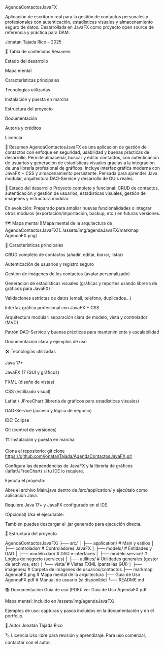 AgendaContactosJavaFX

Aplicación de escritorio real para la gestión de contactos personales y profesionales con autenticación, estadísticas visuales y almacenamiento seguro de datos.
Desarrollada en JavaFX como proyecto open source de referencia y práctica para DAM.

Jonatan Tajada Rico – 2025

📑 Tabla de contenidos
Resumen

Estado del desarrollo

Mapa mental

Características principales

Tecnologías utilizadas

Instalación y puesta en marcha

Estructura del proyecto

Documentación

Autoría y créditos

Licencia

📝 Resumen
AgendaContactosJavaFX es una aplicación de gestión de contactos con enfoque en seguridad, usabilidad y buenas prácticas de desarrollo. Permite almacenar, buscar y editar contactos, con autenticación de usuarios y generación de estadísticas visuales gracias a la integración de una librería profesional de gráficos.
Incluye interfaz gráfica moderna con JavaFX + CSS y almacenamiento persistente.
Pensada para aprender Java modular, arquitectura DAO-Service y desarrollo de GUIs reales.

🧠 Estado del desarrollo
Proyecto completo y funcional: CRUD de contactos, autenticación y gestión de usuarios, estadísticas visuales, gestión de imágenes y estructura modular.

En evolución: Preparado para ampliar nuevas funcionalidades o integrar otros módulos (exportación/importación, backup, etc.) en futuras versiones.

🗺️ Mapa mental
![Mapa mental de la arquitectura de AgendaContactosJavaFX](../assets/img/agendaJavaFX/markmap AgendaFX.png)

🚀 Características principales

CRUD completo de contactos (añadir, editar, borrar, listar)

Autenticación de usuarios y registro seguro

Gestión de imágenes de los contactos (avatar personalizado)

Generación de estadísticas visuales
(gráficas y reportes usando librería de gráficos para JavaFX)

Validaciones estrictas de datos (email, teléfono, duplicados…)

Interfaz gráfica profesional con JavaFX + CSS

Arquitectura modular: separación clara de modelo, vista y controlador (MVC)

Patrón DAO-Service y buenas prácticas para mantenimiento y escalabilidad

Documentación clara y ejemplos de uso

🛠️ Tecnologías utilizadas

Java 17+

JavaFX 17 (GUI y gráficos)

FXML (diseño de vistas)

CSS (estilizado visual)

Laflat / JFreeChart (librería de gráficos para estadísticas visuales)

DAO-Service (acceso y lógica de negocio)

IDE: Eclipse

Git (control de versiones)

🏗️ Instalación y puesta en marcha

Clona el repositorio:
git clone https://github.com/jonatanTajada/AgendaContactosJavaFX.git

Configura las dependencias de JavaFX y la librería de gráficos (laflat/JFreeChart) si tu IDE lo requiere.

Ejecuta el proyecto:

Abre el archivo Main.java dentro de /src/application/ y ejecútalo como aplicación Java.

Requiere Java 17+ y JavaFX configurado en el IDE.

(Opcional) Usa el ejecutable:

También puedes descargar el .jar generado para ejecución directa.

📁 Estructura del proyecto

AgendaContactosJavaFX/
├── src/
│   ├── application/              # Main y estilos
│   ├── controlador/              # Controladores JavaFX
│   ├── modelo/                   # Entidades y DAO
│   ├── modelo.dao/               # DAO e interfaces
│   ├── modelo.service/           # Lógica de negocio (services)
│   ├── utilities/                # Utilidades generales (gestor de archivos, etc)
│   └── vista/                    # Vistas FXML (pantallas GUI)
│
├── imágenes/                     # Carpeta de imágenes de usuarios/contactos
├── markmap AgendaFX.png          # Mapa mental de la arquitectura
├── Guía de Uso AgendaFX.pdf      # Manual de usuario (si disponible)
└── README.md

📚 Documentación
Guía de uso (PDF): ver Guía de Uso AgendaFX.pdf

Mapa mental: incluido en /assets/img/agendaJavaFX/

Ejemplos de uso: capturas y pasos incluidos en la documentación y en el portfolio.

👤 Autor
Jonatan Tajada Rico

🏷️ Licencia
Uso libre para revisión y aprendizaje.
Para uso comercial, contactar con el autor.
